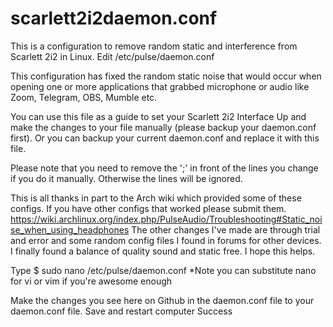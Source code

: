 # scarlett2i2daemon.conf
This is a configuration to remove random static and interference from Scarlett 2i2 in Linux. Edit /etc/pulse/daemon.conf

This configuration has fixed the random static noise that would occur when opening one or more applications that grabbed microphone or audio like Zoom, Telegram, OBS, Mumble etc.

You can use this file as a guide to set your Scarlett 2i2 Interface Up and make the changes to your file manually (please backup your daemon.conf first). Or you can backup your current daemon.conf and replace it with this file.

Please note that you need to remove the ';' in front of the lines you change if you do it manually. Otherwise the lines will be ignored. 

This is all thanks in part to the Arch wiki which provided some of these configs. If you have other configs that worked please submit them. https://wiki.archlinux.org/index.php/PulseAudio/Troubleshooting#Static_noise_when_using_headphones
The other changes I've made are through trial and error and some random config files I found in forums for other devices. I finally found a balance of quality sound and static free. I hope this helps.

Type $ sudo nano /etc/pulse/daemon.conf
*Note you can substitute nano for vi or vim if you're awesome enough

Make the changes you see here on Github in the daemon.conf file to your daemon.conf file. 
Save and restart computer
Success
